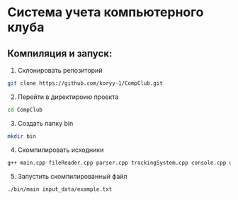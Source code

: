 # Система учета компьютерного клуба

## Компиляция и запуск:
1. Склонировать репозиторий

```sh
git clone https://github.com/koryy-1/CompClub.git
```

2. Перейти в директироию проекта

```sh
cd CompClub
```

3. Создать папку bin

```sh
mkdir bin
```

4. Скомпилировать исходники

```sh
g++ main.cpp fileReader.cpp parser.cpp trackingSystem.cpp console.cpp utils.cpp -o bin/main
```

5. Запустить скомпилированный файл

```sh
./bin/main input_data/example.txt
```